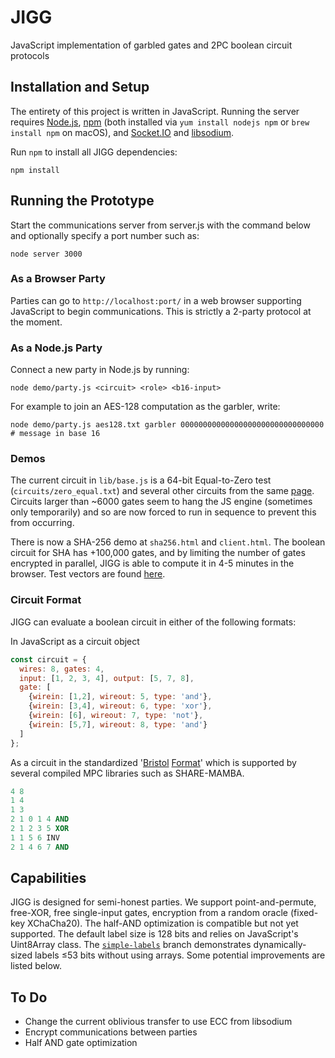 # JIGG
 JavaScript implementation of garbled gates and 2PC boolean circuit protocols

 ## Installation and Setup

 The entirety of this project is written in JavaScript.  Running the server requires [Node.js](https://nodejs.org/en/), [npm](https://www.npmjs.com/) (both installed via `yum install nodejs npm` or `brew install npm` on macOS), and [Socket.IO](https://socket.io/) and [libsodium](https://www.npmjs.com/package/libsodium).

 Run `npm` to install all JIGG dependencies:
 ```shell
 npm install
 ```

 ## Running the Prototype
 
 Start the communications server from server.js with the command below and optionally specify a port number such as:
 ```shell
 node server 3000
 ```

 ### As a Browser Party
 Parties can go to `http://localhost:port/` in a web browser supporting JavaScript to begin communications.  This is strictly a 2-party protocol at the moment.

 ### As a Node.js Party
 Connect a new party in Node.js by running:
  ```shell
 node demo/party.js <circuit> <role> <b16-input>
 ```
 For example to join an AES-128 computation as the garbler, write:
  ```shell
 node demo/party.js aes128.txt garbler 00000000000000000000000000000000  # message in base 16
 ```

 ### Demos
 The current circuit in `lib/base.js` is a 64-bit Equal-to-Zero test (`circuits/zero_equal.txt`) and several other circuits from the same [page](https://homes.esat.kuleuven.be/~nsmart/MPC/).  Circuits larger than ~6000 gates seem to hang the JS engine (sometimes only temporarily) and so are now forced to run in sequence to prevent this from occurring.

 There is now a SHA-256 demo at `sha256.html` and `client.html`.
 The boolean circuit for SHA has +100,000 gates, and by limiting the number of gates encrypted in parallel, JIGG is able to compute it in 4-5 minutes in the browser.  Test vectors are found [here](https://homes.esat.kuleuven.be/~nsmart/MPC/sha-256-test.txt).

 ### Circuit Format
 JIGG can evaluate a boolean circuit in either of the following formats:

In JavaScript as a circuit object
```javascript
const circuit = {
  wires: 8, gates: 4,
  input: [1, 2, 3, 4], output: [5, 7, 8],
  gate: [
    {wirein: [1,2], wireout: 5, type: 'and'},
    {wirein: [3,4], wireout: 6, type: 'xor'},
    {wirein: [6], wireout: 7, type: 'not'},
    {wirein: [5,7], wireout: 8, type: 'and'}
  ]
};
```

As a circuit in the standardized '[Bristol](https://homes.esat.kuleuven.be/~nsmart/MPC/) [Format](https://homes.esat.kuleuven.be/~nsmart/MPC/old-circuits.html)' which is supported by several compiled MPC libraries such as SHARE-MAMBA.
```ada
4 8
1 4
1 3
2 1 0 1 4 AND
2 1 2 3 5 XOR
1 1 5 6 INV
2 1 4 6 7 AND
```

## Capabilities

JIGG is designed for semi-honest parties.  We support point-and-permute, free-XOR, free single-input gates, encryption from a random oracle (fixed-key XChaCha20).  The half-AND optimization is compatible but not yet supported.  The default label size is 128 bits and relies on JavaScript's Uint8Array class.  The [`simple-labels`](https://github.com/wyatt-howe/jigg/tree/simple-labels) branch demonstrates dynamically-sized labels ≤53 bits without using arrays.  Some potential improvements are listed below.

## To Do
 - Change the current oblivious transfer to use ECC from libsodium
 - Encrypt communications between parties
 - Half AND gate optimization
